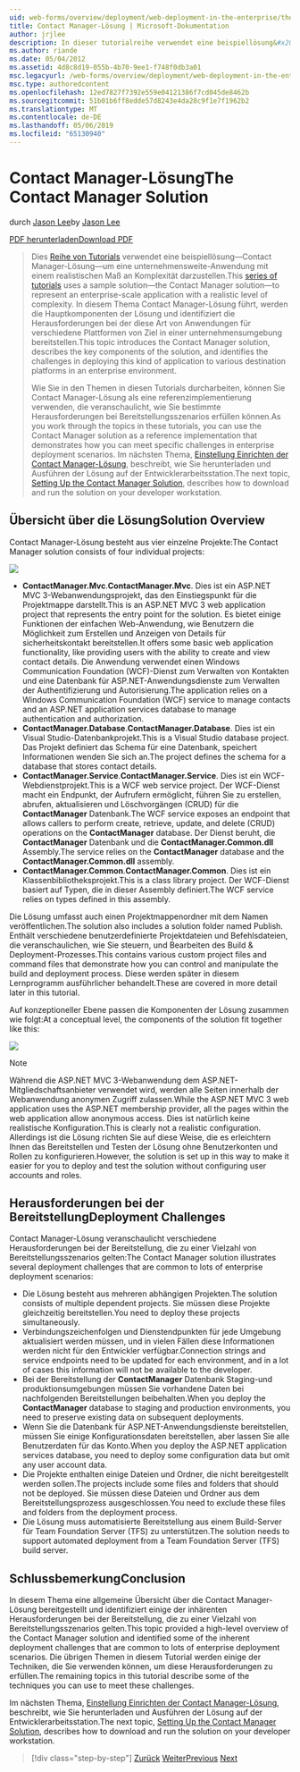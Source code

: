 ```yaml
---
uid: web-forms/overview/deployment/web-deployment-in-the-enterprise/the-contact-manager-solution
title: Contact Manager-Lösung | Microsoft-Dokumentation
author: jrjlee
description: In dieser tutorialreihe verwendet eine beispiellösung&#x2014;Contact Manager-Lösung&#x2014;zur Darstellung einer unternehmensweiten-Anwendung mit einer realistischen arbeiten...
ms.author: riande
ms.date: 05/04/2012
ms.assetid: 4d8c8d19-055b-4b70-9ee1-f748f0db3a01
msc.legacyurl: /web-forms/overview/deployment/web-deployment-in-the-enterprise/the-contact-manager-solution
msc.type: authoredcontent
ms.openlocfilehash: 12ed7827f7392e559e04121386f7cd045de8462b
ms.sourcegitcommit: 51b01b6ff8edde57d8243e4da28c9f1e7f1962b2
ms.translationtype: MT
ms.contentlocale: de-DE
ms.lasthandoff: 05/06/2019
ms.locfileid: "65130940"
---
```

# <a name="the-contact-manager-solution"></a><span data-ttu-id="bc9e9-103">Contact Manager-Lösung</span><span class="sxs-lookup"><span data-stu-id="bc9e9-103">The Contact Manager Solution</span></span>

<span data-ttu-id="bc9e9-104">durch [Jason Lee](https://github.com/jrjlee)</span><span class="sxs-lookup"><span data-stu-id="bc9e9-104">by [Jason Lee](https://github.com/jrjlee)</span></span>

[<span data-ttu-id="bc9e9-105">PDF herunterladen</span><span class="sxs-lookup"><span data-stu-id="bc9e9-105">Download PDF</span></span>](https://msdnshared.blob.core.windows.net/media/MSDNBlogsFS/prod.evol.blogs.msdn.com/CommunityServer.Blogs.Components.WeblogFiles/00/00/00/63/56/8130.DeployingWebAppsInEnterpriseScenarios.pdf)

> <span data-ttu-id="bc9e9-106">Dies [Reihe von Tutorials](web-deployment-in-the-enterprise.md) verwendet eine beispiellösung&#x2014;Contact Manager-Lösung&#x2014;um eine unternehmensweite-Anwendung mit einem realistischen Maß an Komplexität darzustellen.</span><span class="sxs-lookup"><span data-stu-id="bc9e9-106">This [series of tutorials](web-deployment-in-the-enterprise.md) uses a sample solution&#x2014;the Contact Manager solution&#x2014;to represent an enterprise-scale application with a realistic level of complexity.</span></span> <span data-ttu-id="bc9e9-107">In diesem Thema Contact Manager-Lösung führt, werden die Hauptkomponenten der Lösung und identifiziert die Herausforderungen bei der diese Art von Anwendungen für verschiedene Plattformen von Ziel in einer unternehmensumgebung bereitstellen.</span><span class="sxs-lookup"><span data-stu-id="bc9e9-107">This topic introduces the Contact Manager solution, describes the key components of the solution, and identifies the challenges in deploying this kind of application to various destination platforms in an enterprise environment.</span></span>
> 
> <span data-ttu-id="bc9e9-108">Wie Sie in den Themen in diesen Tutorials durcharbeiten, können Sie Contact Manager-Lösung als eine referenzimplementierung verwenden, die veranschaulicht, wie Sie bestimmte Herausforderungen bei Bereitstellungsszenarios erfüllen können.</span><span class="sxs-lookup"><span data-stu-id="bc9e9-108">As you work through the topics in these tutorials, you can use the Contact Manager solution as a reference implementation that demonstrates how you can meet specific challenges in enterprise deployment scenarios.</span></span> <span data-ttu-id="bc9e9-109">Im nächsten Thema, [Einstellung Einrichten der Contact Manager-Lösung](setting-up-the-contact-manager-solution.md), beschreibt, wie Sie herunterladen und Ausführen der Lösung auf der Entwicklerarbeitsstation.</span><span class="sxs-lookup"><span data-stu-id="bc9e9-109">The next topic, [Setting Up the Contact Manager Solution](setting-up-the-contact-manager-solution.md), describes how to download and run the solution on your developer workstation.</span></span>

## <a name="solution-overview"></a><span data-ttu-id="bc9e9-110">Übersicht über die Lösung</span><span class="sxs-lookup"><span data-stu-id="bc9e9-110">Solution Overview</span></span>

<span data-ttu-id="bc9e9-111">Contact Manager-Lösung besteht aus vier einzelne Projekte:</span><span class="sxs-lookup"><span data-stu-id="bc9e9-111">The Contact Manager solution consists of four individual projects:</span></span>

![](the-contact-manager-solution/_static/image1.png)

- <span data-ttu-id="bc9e9-112">**ContactManager.Mvc**.</span><span class="sxs-lookup"><span data-stu-id="bc9e9-112">**ContactManager.Mvc**.</span></span> <span data-ttu-id="bc9e9-113">Dies ist ein ASP.NET MVC 3-Webanwendungsprojekt, das den Einstiegspunkt für die Projektmappe darstellt.</span><span class="sxs-lookup"><span data-stu-id="bc9e9-113">This is an ASP.NET MVC 3 web application project that represents the entry point for the solution.</span></span> <span data-ttu-id="bc9e9-114">Es bietet einige Funktionen der einfachen Web-Anwendung, wie Benutzern die Möglichkeit zum Erstellen und Anzeigen von Details für sicherheitskontakt bereitstellen.</span><span class="sxs-lookup"><span data-stu-id="bc9e9-114">It offers some basic web application functionality, like providing users with the ability to create and view contact details.</span></span> <span data-ttu-id="bc9e9-115">Die Anwendung verwendet einen Windows Communication Foundation (WCF)-Dienst zum Verwalten von Kontakten und eine Datenbank für ASP.NET-Anwendungsdienste zum Verwalten der Authentifizierung und Autorisierung.</span><span class="sxs-lookup"><span data-stu-id="bc9e9-115">The application relies on a Windows Communication Foundation (WCF) service to manage contacts and an ASP.NET application services database to manage authentication and authorization.</span></span>
- <span data-ttu-id="bc9e9-116">**ContactManager.Database**.</span><span class="sxs-lookup"><span data-stu-id="bc9e9-116">**ContactManager.Database**.</span></span> <span data-ttu-id="bc9e9-117">Dies ist ein Visual Studio-Datenbankprojekt.</span><span class="sxs-lookup"><span data-stu-id="bc9e9-117">This is a Visual Studio database project.</span></span> <span data-ttu-id="bc9e9-118">Das Projekt definiert das Schema für eine Datenbank, speichert Informationen wenden Sie sich an.</span><span class="sxs-lookup"><span data-stu-id="bc9e9-118">The project defines the schema for a database that stores contact details.</span></span>
- <span data-ttu-id="bc9e9-119">**ContactManager.Service**.</span><span class="sxs-lookup"><span data-stu-id="bc9e9-119">**ContactManager.Service**.</span></span> <span data-ttu-id="bc9e9-120">Dies ist ein WCF-Webdienstprojekt.</span><span class="sxs-lookup"><span data-stu-id="bc9e9-120">This is a WCF web service project.</span></span> <span data-ttu-id="bc9e9-121">Der WCF-Dienst macht ein Endpunkt, der Aufrufern ermöglicht, führen Sie zu erstellen, abrufen, aktualisieren und Löschvorgängen (CRUD) für die **ContactManager** Datenbank.</span><span class="sxs-lookup"><span data-stu-id="bc9e9-121">The WCF service exposes an endpoint that allows callers to perform create, retrieve, update, and delete (CRUD) operations on the **ContactManager** database.</span></span> <span data-ttu-id="bc9e9-122">Der Dienst beruht, die **ContactManager** Datenbank und die **ContactManager.Common.dll** Assembly.</span><span class="sxs-lookup"><span data-stu-id="bc9e9-122">The service relies on the **ContactManager** database and the **ContactManager.Common.dll** assembly.</span></span>
- <span data-ttu-id="bc9e9-123">**ContactManager.Common**.</span><span class="sxs-lookup"><span data-stu-id="bc9e9-123">**ContactManager.Common**.</span></span> <span data-ttu-id="bc9e9-124">Dies ist ein Klassenbibliotheksprojekt.</span><span class="sxs-lookup"><span data-stu-id="bc9e9-124">This is a class library project.</span></span> <span data-ttu-id="bc9e9-125">Der WCF-Dienst basiert auf Typen, die in dieser Assembly definiert.</span><span class="sxs-lookup"><span data-stu-id="bc9e9-125">The WCF service relies on types defined in this assembly.</span></span>

<span data-ttu-id="bc9e9-126">Die Lösung umfasst auch einen Projektmappenordner mit dem Namen veröffentlichen.</span><span class="sxs-lookup"><span data-stu-id="bc9e9-126">The solution also includes a solution folder named Publish.</span></span> <span data-ttu-id="bc9e9-127">Enthält verschiedene benutzerdefinierte Projektdateien und Befehlsdateien, die veranschaulichen, wie Sie steuern, und Bearbeiten des Build & Deployment-Prozesses.</span><span class="sxs-lookup"><span data-stu-id="bc9e9-127">This contains various custom project files and command files that demonstrate how you can control and manipulate the build and deployment process.</span></span> <span data-ttu-id="bc9e9-128">Diese werden später in diesem Lernprogramm ausführlicher behandelt.</span><span class="sxs-lookup"><span data-stu-id="bc9e9-128">These are covered in more detail later in this tutorial.</span></span>

<span data-ttu-id="bc9e9-129">Auf konzeptioneller Ebene passen die Komponenten der Lösung zusammen wie folgt:</span><span class="sxs-lookup"><span data-stu-id="bc9e9-129">At a conceptual level, the components of the solution fit together like this:</span></span>

![](the-contact-manager-solution/_static/image2.png)

> [!NOTE]
> <span data-ttu-id="bc9e9-130">Während die ASP.NET MVC 3-Webanwendung dem ASP.NET-Mitgliedschaftsanbieter verwendet wird, werden alle Seiten innerhalb der Webanwendung anonymen Zugriff zulassen.</span><span class="sxs-lookup"><span data-stu-id="bc9e9-130">While the ASP.NET MVC 3 web application uses the ASP.NET membership provider, all the pages within the web application allow anonymous access.</span></span> <span data-ttu-id="bc9e9-131">Dies ist natürlich keine realistische Konfiguration.</span><span class="sxs-lookup"><span data-stu-id="bc9e9-131">This is clearly not a realistic configuration.</span></span> <span data-ttu-id="bc9e9-132">Allerdings ist die Lösung richten Sie auf diese Weise, die es erleichtern Ihnen das Bereitstellen und Testen der Lösung ohne Benutzerkonten und Rollen zu konfigurieren.</span><span class="sxs-lookup"><span data-stu-id="bc9e9-132">However, the solution is set up in this way to make it easier for you to deploy and test the solution without configuring user accounts and roles.</span></span>

## <a name="deployment-challenges"></a><span data-ttu-id="bc9e9-133">Herausforderungen bei der Bereitstellung</span><span class="sxs-lookup"><span data-stu-id="bc9e9-133">Deployment Challenges</span></span>

<span data-ttu-id="bc9e9-134">Contact Manager-Lösung veranschaulicht verschiedene Herausforderungen bei der Bereitstellung, die zu einer Vielzahl von Bereitstellungsszenarios gelten:</span><span class="sxs-lookup"><span data-stu-id="bc9e9-134">The Contact Manager solution illustrates several deployment challenges that are common to lots of enterprise deployment scenarios:</span></span>

- <span data-ttu-id="bc9e9-135">Die Lösung besteht aus mehreren abhängigen Projekten.</span><span class="sxs-lookup"><span data-stu-id="bc9e9-135">The solution consists of multiple dependent projects.</span></span> <span data-ttu-id="bc9e9-136">Sie müssen diese Projekte gleichzeitig bereitstellen.</span><span class="sxs-lookup"><span data-stu-id="bc9e9-136">You need to deploy these projects simultaneously.</span></span>
- <span data-ttu-id="bc9e9-137">Verbindungszeichenfolgen und Dienstendpunkten für jede Umgebung aktualisiert werden müssen, und in vielen Fällen diese Informationen werden nicht für den Entwickler verfügbar.</span><span class="sxs-lookup"><span data-stu-id="bc9e9-137">Connection strings and service endpoints need to be updated for each environment, and in a lot of cases this information will not be available to the developer.</span></span>
- <span data-ttu-id="bc9e9-138">Bei der Bereitstellung der **ContactManager** Datenbank Staging-und produktionsumgebungen müssen Sie vorhandene Daten bei nachfolgenden Bereitstellungen beibehalten.</span><span class="sxs-lookup"><span data-stu-id="bc9e9-138">When you deploy the **ContactManager** database to staging and production environments, you need to preserve existing data on subsequent deployments.</span></span>
- <span data-ttu-id="bc9e9-139">Wenn Sie die Datenbank für ASP.NET-Anwendungsdienste bereitstellen, müssen Sie einige Konfigurationsdaten bereitstellen, aber lassen Sie alle Benutzerdaten für das Konto.</span><span class="sxs-lookup"><span data-stu-id="bc9e9-139">When you deploy the ASP.NET application services database, you need to deploy some configuration data but omit any user account data.</span></span>
- <span data-ttu-id="bc9e9-140">Die Projekte enthalten einige Dateien und Ordner, die nicht bereitgestellt werden sollen.</span><span class="sxs-lookup"><span data-stu-id="bc9e9-140">The projects include some files and folders that should not be deployed.</span></span> <span data-ttu-id="bc9e9-141">Sie müssen diese Dateien und Ordner aus dem Bereitstellungsprozess ausgeschlossen.</span><span class="sxs-lookup"><span data-stu-id="bc9e9-141">You need to exclude these files and folders from the deployment process.</span></span>
- <span data-ttu-id="bc9e9-142">Die Lösung muss automatisierte Bereitstellung aus einem Build-Server für Team Foundation Server (TFS) zu unterstützen.</span><span class="sxs-lookup"><span data-stu-id="bc9e9-142">The solution needs to support automated deployment from a Team Foundation Server (TFS) build server.</span></span>

## <a name="conclusion"></a><span data-ttu-id="bc9e9-143">Schlussbemerkung</span><span class="sxs-lookup"><span data-stu-id="bc9e9-143">Conclusion</span></span>

<span data-ttu-id="bc9e9-144">In diesem Thema eine allgemeine Übersicht über die Contact Manager-Lösung bereitgestellt und identifiziert einige der inhärenten Herausforderungen bei der Bereitstellung, die zu einer Vielzahl von Bereitstellungsszenarios gelten.</span><span class="sxs-lookup"><span data-stu-id="bc9e9-144">This topic provided a high-level overview of the Contact Manager solution and identified some of the inherent deployment challenges that are common to lots of enterprise deployment scenarios.</span></span> <span data-ttu-id="bc9e9-145">Die übrigen Themen in diesem Tutorial werden einige der Techniken, die Sie verwenden können, um diese Herausforderungen zu erfüllen.</span><span class="sxs-lookup"><span data-stu-id="bc9e9-145">The remaining topics in this tutorial describe some of the techniques you can use to meet these challenges.</span></span>

<span data-ttu-id="bc9e9-146">Im nächsten Thema, [Einstellung Einrichten der Contact Manager-Lösung](setting-up-the-contact-manager-solution.md), beschreibt, wie Sie herunterladen und Ausführen der Lösung auf der Entwicklerarbeitsstation.</span><span class="sxs-lookup"><span data-stu-id="bc9e9-146">The next topic, [Setting Up the Contact Manager Solution](setting-up-the-contact-manager-solution.md), describes how to download and run the solution on your developer workstation.</span></span>

> [!div class="step-by-step"]
> <span data-ttu-id="bc9e9-147">[Zurück](web-deployment-in-the-enterprise.md)
> [Weiter](setting-up-the-contact-manager-solution.md)</span><span class="sxs-lookup"><span data-stu-id="bc9e9-147">[Previous](web-deployment-in-the-enterprise.md)
[Next](setting-up-the-contact-manager-solution.md)</span></span>
